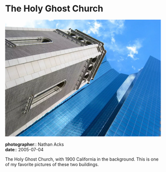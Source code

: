 # The Holy Ghost Church

![A church bell tower made out of light-colored stone against a brilliant blue sky](assets/2005-07-04-the-holy-ghost-church.webp)

**photographer**:: Nathan Acks  
**date**:: 2005-07-04

The Holy Ghost Church, with 1900 California in the background. This is one of my favorite pictures of these two buildings.

